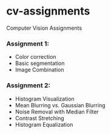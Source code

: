 # cv-assignments
Computer Vision Assignments

### Assignment 1:
- Color correction
- Basic segmentation 
- Image Combination

### Assignment 2:
- Histogram Visualization
- Mean Blurring vs. Gaussian Blurring
- Noise Removal with Median Filter
- Contrast Stretching
- Histogram Equalization


